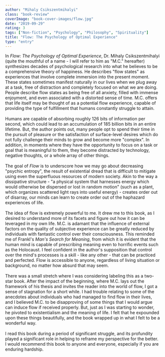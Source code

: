 ```yaml
---
author: "Mihaly Csikszentmihalyi"
class: "book-review"
coverImage: "book-cover-images/flow.jpg"
date: "2019-09-29"
rating: 3
tags: ["Non-fiction", "Psychology", "Philosophy", "Spirituality"]
title: "Flow: The Psychology of Optimal Experience"
type: "entry"
---
```


In <em>Flow: The Psychology of Optimal Experience</em>, Dr. Mihaly Csikszentmihalyi (quite the mouthful of a name - I will refer to him as "M.C." hereafter) synthesizes decades of psychological research into what he believes to be a comprehensive theory of happiness. He describes "flow states" as experiences that involve complete immersion into the present moment. These states sometimes manifest naturally in our lives when we plug away at a task, free of distraction and completely focused on what we are doing. People describe flow states as being free of all anxiety, filled with immense enjoyment, and even associated with a distorted sense of time. M.C. offers that life itself may be thought of as a potential flow experience, capable of providing the type of fulfillment that humans constantly struggle to attain.
<br />
<br />
Humans are capable of absorbing roughly 126 bits of information per second, which could lead to an accumulation of 185 billion bits in an entire lifetime. But, the author points out, many people opt to spend their time in the pursuit of pleasure or the satisfaction of surface-level desires which do not fully challenge their minds to grow and become more "complex". In addition, in moments where they have the opportunity to focus on a task or goal that is meaningful to them, they become distracted by technology, negative thoughts, or a whole array of other things.
<br />
<br />
The goal of <em>Flow</em> is to underscore how we may go about decreasing "psychic entropy", the result of existential dread that is difficult to mitigate using even the superfluous resources of modern society. Akin to the way a dissipative structure - "a physical system that harnesses energy which would otherwise be dispersed or lost in random motion" (such as a plant, which organizes scattered light rays into useful energy) - creates order out of disarray, our minds can learn to create order out of the haphazard experiences of life.
<br />
<br />
The idea of flow is extremely powerful to me. It drew me to this book, as I desired to understand more of its facets and figure out how it can be leveraged in my own life. M.C. is adamant that the influence of external factors on the quality of subjective experience can be greatly reduced by individuals with fantastic control over their consciousness. This reminded me of Frankl's <em>Man's Search for Meaning</em>, from which it is evident that the human mind is capable of prescribing meaning even to horrific events such as the Holocaust. I feel confident in the author's supposition that control over the mind's processes is a skill - like any other - that can be practiced and perfected. Flow is accessible to anyone, regardless of living situation or background, no matter how absurd that may seem.
<br />
<br />
There was a small stretch where I was considering labeling this as a two-star book. After the impact of the beginning, where M.C. lays out the framework of his thesis and invites the reader into the world of flow, I got a sense of stagnation for a short while. I had trouble relating to some of the anecdotes about individuals who had managed to find flow in their lives, and I believed M.C. to be disapproving of some things that I would argue can induce flow if received properly. But, just as I was starting to wonder, he pivoted to existentialism and the meaning of life. I felt that he expounded upon these things beautifully, and the book wrapped up in what I felt to be a wonderful way.
<br />
<br />
I read this book during a period of significant struggle, and its profundity played a significant role in helping to reframe my perspective for the better. I would recommend this book to anyone and everyone, especially if you are enduring hardship.
